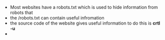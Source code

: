 * Most websites have a robots.txt which is used to hide information from robots that
* the /robots.txt can contain useful infromation
* the source code of the website gives useful information to do this is **crtl -u**
* 